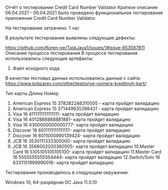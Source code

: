 Отчёт о тестировании Credit Card Number Validator
Краткое описание
06.04.2021 - 06.04.2021 было проведено функциональное тестирование приложения Credit Card Number Validator.

На тестирование затрачено: 1 час

В результате тестирования выявлены следующие дефекты:

https://github.com/Koren-oe/TaskJava1/issues/1#issue-853587811
Описание процесса тестирования
В процессе тестирования использовались следующие артефакты:

1. Файл исходного кода

В качестве тестовых данных использовались данные c сайта: https://www.kobzarev.com/other/testoviye-nomera-kreditnyh-kart/:

   Тип карты	    Длина Номер
1. American Express	15	  378282246310005 - карта пройдет валидацию
2. American Express	15	  371449635398431 - карта пройдет валидацию
3. Visa	            16	  4111111111111111- карта пройдет валидацию
4. Visa	            16	  4012888888881881- карта пройдет валидацию
5. Visa	            16    4300000000000777- карта пройдет валидацию
6. Discover	        16	  6011111111111117- карта пройдет валидацию
7. Discover       	16	  6011000990139424- карта пройдет валидацию
8. JCB            	16	  3530111333300000- карта пройдет валидацию
9. JCB	            16	  3566002020360505- карта пройдет валидацию
10.Master Card	    16	  5105105105105100- карта пройдет валидацию
11.Master Card    	16	  5555555555554444- карта пройдет валидацию
12.Switch/Solo      16    6331101999990016- карта пройдет валидацию

Тестирование производилось в следующем окружении:

Windows 10, 64-разрядная ОС
Java 11.0.10
